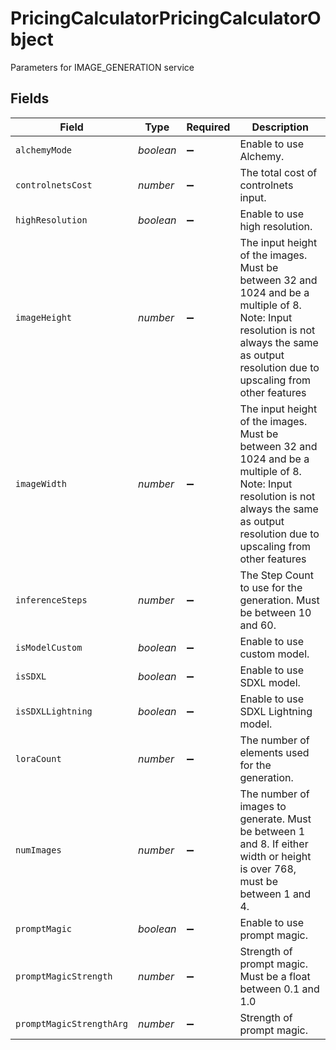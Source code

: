 # PricingCalculatorPricingCalculatorObject

Parameters for IMAGE_GENERATION service


## Fields

| Field                                                                                                                                                                                       | Type                                                                                                                                                                                        | Required                                                                                                                                                                                    | Description                                                                                                                                                                                 |
| ------------------------------------------------------------------------------------------------------------------------------------------------------------------------------------------- | ------------------------------------------------------------------------------------------------------------------------------------------------------------------------------------------- | ------------------------------------------------------------------------------------------------------------------------------------------------------------------------------------------- | ------------------------------------------------------------------------------------------------------------------------------------------------------------------------------------------- |
| `alchemyMode`                                                                                                                                                                               | *boolean*                                                                                                                                                                                   | :heavy_minus_sign:                                                                                                                                                                          | Enable to use Alchemy.                                                                                                                                                                      |
| `controlnetsCost`                                                                                                                                                                           | *number*                                                                                                                                                                                    | :heavy_minus_sign:                                                                                                                                                                          | The total cost of controlnets input.                                                                                                                                                        |
| `highResolution`                                                                                                                                                                            | *boolean*                                                                                                                                                                                   | :heavy_minus_sign:                                                                                                                                                                          | Enable to use high resolution.                                                                                                                                                              |
| `imageHeight`                                                                                                                                                                               | *number*                                                                                                                                                                                    | :heavy_minus_sign:                                                                                                                                                                          | The input height of the images. Must be between 32 and 1024 and be a multiple of 8. Note: Input resolution is not always the same as output resolution due to upscaling from other features |
| `imageWidth`                                                                                                                                                                                | *number*                                                                                                                                                                                    | :heavy_minus_sign:                                                                                                                                                                          | The input height of the images. Must be between 32 and 1024 and be a multiple of 8. Note: Input resolution is not always the same as output resolution due to upscaling from other features |
| `inferenceSteps`                                                                                                                                                                            | *number*                                                                                                                                                                                    | :heavy_minus_sign:                                                                                                                                                                          | The Step Count to use for the generation. Must be between 10 and 60.                                                                                                                        |
| `isModelCustom`                                                                                                                                                                             | *boolean*                                                                                                                                                                                   | :heavy_minus_sign:                                                                                                                                                                          | Enable to use custom model.                                                                                                                                                                 |
| `isSDXL`                                                                                                                                                                                    | *boolean*                                                                                                                                                                                   | :heavy_minus_sign:                                                                                                                                                                          | Enable to use SDXL model.                                                                                                                                                                   |
| `isSDXLLightning`                                                                                                                                                                           | *boolean*                                                                                                                                                                                   | :heavy_minus_sign:                                                                                                                                                                          | Enable to use SDXL Lightning model.                                                                                                                                                         |
| `loraCount`                                                                                                                                                                                 | *number*                                                                                                                                                                                    | :heavy_minus_sign:                                                                                                                                                                          | The number of elements used for the generation.                                                                                                                                             |
| `numImages`                                                                                                                                                                                 | *number*                                                                                                                                                                                    | :heavy_minus_sign:                                                                                                                                                                          | The number of images to generate. Must be between 1 and 8. If either width or height is over 768, must be between 1 and 4.                                                                  |
| `promptMagic`                                                                                                                                                                               | *boolean*                                                                                                                                                                                   | :heavy_minus_sign:                                                                                                                                                                          | Enable to use prompt magic.                                                                                                                                                                 |
| `promptMagicStrength`                                                                                                                                                                       | *number*                                                                                                                                                                                    | :heavy_minus_sign:                                                                                                                                                                          | Strength of prompt magic. Must be a float between 0.1 and 1.0                                                                                                                               |
| `promptMagicStrengthArg`                                                                                                                                                                    | *number*                                                                                                                                                                                    | :heavy_minus_sign:                                                                                                                                                                          | Strength of prompt magic.                                                                                                                                                                   |